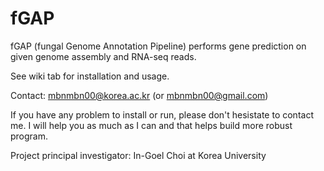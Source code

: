 # fGAP

fGAP (fungal Genome Annotation Pipeline) performs gene prediction on given genome assembly and RNA-seq reads.

See wiki tab for installation and usage.

Contact: mbnmbn00@korea.ac.kr (or mbnmbn00@gmail.com)

If you have any problem to install or run, please don't hesistate to contact me. I will help you as much as I can and that helps build more robust program.

Project principal investigator: In-Goel Choi at Korea University
